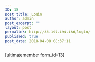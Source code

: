```yaml
---
ID: 18
post_title: Login
author: admin
post_excerpt: ""
layout: post
permalink: http://35.197.194.186/login/
published: true
post_date: 2018-04-08 08:37:11
---
```

[ultimatemember form_id=13]
